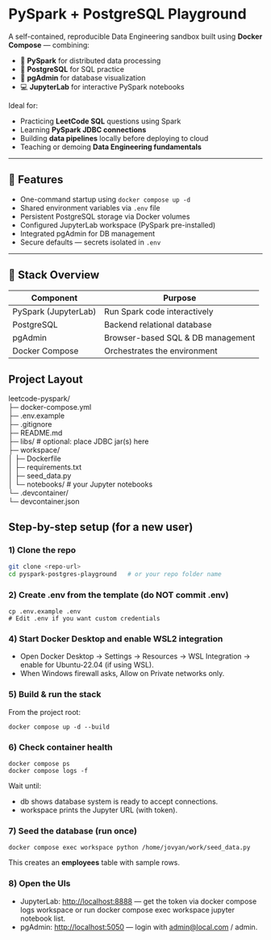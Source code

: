 # PySpark + PostgreSQL Playground

A self-contained, reproducible Data Engineering sandbox built using **Docker Compose** — combining:
- 🧮 **PySpark** for distributed data processing
- 🐘 **PostgreSQL** for SQL practice
- 🧰 **pgAdmin** for database visualization
- 💻 **JupyterLab** for interactive PySpark notebooks

Ideal for:
- Practicing **LeetCode SQL** questions using Spark
- Learning **PySpark JDBC connections**
- Building **data pipelines** locally before deploying to cloud
- Teaching or demoing **Data Engineering fundamentals**

---

## 🚀 Features
- One-command startup using `docker compose up -d`
- Shared environment variables via `.env` file
- Persistent PostgreSQL storage via Docker volumes
- Configured JupyterLab workspace (PySpark pre-installed)
- Integrated pgAdmin for DB management
- Secure defaults — secrets isolated in `.env`

---

## 🧰 Stack Overview
| Component | Purpose |
|------------|----------|
| PySpark (JupyterLab) | Run Spark code interactively |
| PostgreSQL | Backend relational database |
| pgAdmin | Browser-based SQL & DB management |
| Docker Compose | Orchestrates the environment |

## Project Layout

leetcode-pyspark/<br>
├─ docker-compose.yml<br>
├─ .env.example<br>
├─ .gitignore<br>
├─ README.md<br>
├─ libs/                     # optional: place JDBC jar(s) here<br>
├─ workspace/<br>
│  ├─ Dockerfile<br>
│  ├─ requirements.txt<br>
│  ├─ seed_data.py<br>
│  └─ notebooks/             # your Jupyter notebooks<br>
└─ .devcontainer/<br>
   └─ devcontainer.json<br>

## Step-by-step setup (for a new user)

### 1) Clone the repo
```bash
git clone <repo-url>
cd pyspark-postgres-playground   # or your repo folder name
```

### 2) Create .env from the template (do NOT commit .env)
```
cp .env.example .env
# Edit .env if you want custom credentials
```

### 4) Start Docker Desktop and enable WSL2 integration
* Open Docker Desktop → Settings → Resources → WSL Integration → enable for Ubuntu-22.04 (if using WSL).
* When Windows firewall asks, Allow on Private networks only.

### 5) Build & run the stack
From the project root:
```
docker compose up -d --build
```

### 6) Check container health
```
docker compose ps
docker compose logs -f
```
Wait until:
* db shows database system is ready to accept connections.
* workspace prints the Jupyter URL (with token).

### 7) Seed the database (run once)
```
docker compose exec workspace python /home/jovyan/work/seed_data.py
```
This creates an **employees** table with sample rows.

### 8) Open the UIs
* JupyterLab: [http://localhost:8888](http://localhost:8888) — get the token via docker compose logs workspace or run docker compose exec workspace jupyter notebook list.
* pgAdmin: [http://localhost:5050](http://localhost:5050) — login with admin@local.com / admin.












